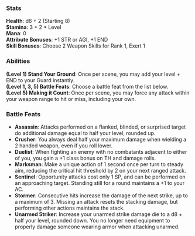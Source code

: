 ### Stats
**Health**: d6 + 2 (Starting 8)  
**Stamina**: 3 + 2 * Level  
**Mana**: 0  
**Attribute Bonuses**: +1 STR or AGI, +1 END  
**Skill Bonuses**: Choose 2 Weapon Skills for Rank 1, Exert 1  

### Abilities
**(Level 1) Stand Your Ground**: Once per scene, you may add your level + END to your Guard instantly.  
**(Level 1, 3, 5) Battle Feats**: Choose a battle feat from the list below.  
**(Level 5) Making it Count**: Once per scene, you may force any attack within your weapon range to hit or miss, including your own.  

### Battle Feats
- **Assassin**: Attacks performed on a flanked, blinded, or surprised target do additional damage equal to half your level, rounded up.
- **Crusher**: You always deal half your maximum damage when wielding a 2 handed weapon, even if you roll lower.
- **Duelist**: When fighting an enemy with no combatants adjacent to either of you, you gain a +1 class bonus on TH and damage rolls.
- **Marksman**: Make a unique action of 1 second once per turn to steady aim, reducing the critical hit threshold by 2 on your next ranged attack.
- **Sentinel**: Opportunity attacks cost only 1 SP, and can be performed on an approaching target. Standing still for a round maintains a +1 to your AC.
- **Stormer**: Consecutive hits increase the damage of the next strike, up to a maximum of 3. Missing an attack resets the stacking damage, but performing other actions maintains the stack.
- **Unarmed Striker**: Increase your unarmed strike damage die to a d8 + half your level, rounded down. You no longer need equipment to properly damage someone wearing armor when attacking unarmed.